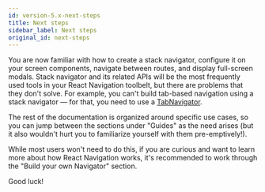 ```yaml
---
id: version-5.x-next-steps
title: Next steps
sidebar_label: Next steps
original_id: next-steps
---
```


You are now familiar with how to create a stack navigator, configure it on your screen components, navigate between routes, and display full-screen modals. Stack navigator and its related APIs will be the most frequently used tools in your React Navigation toolbelt, but there are problems that they don't solve. For example, you can't build tab-based navigation using a stack navigator &mdash; for that, you need to use a [TabNavigator](tab-based-navigation.html).

The rest of the documentation is organized around specific use cases, so you can jump between the sections under "Guides" as the need arises (but it also wouldn't hurt you to familiarize yourself with them pre-emptively!).

While most users won't need to do this, if you are curious and want to learn more about how React Navigation works, it's recommended to work through the "Build your own Navigator" section.

Good luck!
